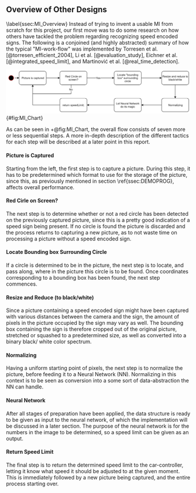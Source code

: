 ## Overview of Other Designs
\label{ssec:MI_Overview}
Instead of trying to invent a usable MI from scratch for this project, our first move was to do some research on how others have tackled the problem regarding recognizing speed encoded signs. The following is a conjoined (and highly abstracted) summary of how the typical "MI-work-flow" was implemented by Torresen et al. [@torresen_efficient_2004], Li et al. [@evaluation_study], Eichner et al. [@integrated_speed_limit], and Martinović et al. [@real_time_detection].

![Flow chart for abstracted MI-work-flow](report/assets/pictures/MI_Chart.png){#fig:MI_Chart}

As can be seen in +@fig:MI_Chart, the overall flow consists of seven more or less sequential steps. A more in-depth description of the different tactics for each step will be described at a later point in this report.

#### Picture is Captured

Starting from the left, the first step is to capture a picture. During this step, it has to be predetermined which format to use for the storage of the picture, since this, as previously mentioned in section \ref{ssec:DEMOPROG}, affects overall performance.

#### Red Cirle on Screen?

The next step is to determine whether or not a red circle has been detected on the previously captured picture, since this is a pretty good indication of a speed sign being present. If no circle is found the picture is discarded and the process returns to capturing a new picture, as to not waste time on processing a picture without a speed encoded sign.

#### Locate Bounding box Surrounding Circle

If a circle is determined to be in the picture, the next step is to locate, and pass along, where in the picture this circle is to be found. Once coordinates corresponding to a bounding box has been found, the next step commences.

#### Resize and Reduce (to black/white)

Since a picture containing a speed encoded sign might have been captured with various distances between the camera and the sign, the amount of pixels in the picture occupied by the sign may vary as well. The bounding box containing the sign is therefore cropped out of the original picture, stretched or squashed to a predetermined size, as well as converted into a binary black/ white color spectrum.

#### Normalizing

Having a uniform starting point of pixels, the next step is to normalize the picture, before feeding it to a Neural Network (NN). Normalizing in this context is to be seen as conversion into a some sort of data-abstraction the NN can handle.

#### Neural Network

After all stages of preparation have been applied, the data structure is ready to be given as input to the neural network, of which the implementation will be discussed in a later section.
The purpose of the neural network is for the numbers in the image to be determined, so a speed limit can be given as an output.

#### Return Speed Limit

The final step is to return the determined speed limit to the car-controller, letting it know what speed it should be adjusted to at the given moment. This is immediately followed by a new picture being captured, and the entire process starting over.
